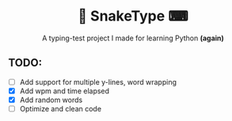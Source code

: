 <h1 align=center>🐍 SnakeType ⌨</h1>
<p align=center>A typing-test project I made for learning Python <b>(again)</b>

## TODO:
- [ ] Add support for multiple y-lines, word wrapping
- [x] Add wpm and time elapsed
- [x] Add random words
- [ ] Optimize and clean code